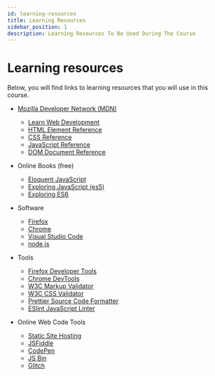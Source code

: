 ```yaml
---
id: learning-resources
title: Learning Resources
sidebar_position: 1
description: Learning Resources To Be Used During The Course
---
```


# Learning resources

Below, you will find links to learning resources that you will use in this course.

- [Mozilla Developer Network (MDN)](https://developer.mozilla.org/en-US/)

  - [Learn Web Development](https://developer.mozilla.org/en-US/docs/Learn)
  - [HTML Element Reference](https://developer.mozilla.org/en-US/docs/Web/HTML/Element)
  - [CSS Reference](https://developer.mozilla.org/en-US/docs/Web/CSS/Reference)
  - [JavaScript Reference](https://developer.mozilla.org/en-US/docs/Web/JavaScript/Reference)
  - [DOM Document Reference](https://developer.mozilla.org/en-US/docs/Web/API/document)

- Online Books (free)

  - [Eloquent JavaScript](https://eloquentjavascript.net/)
  - [Exploring JavaScript (es5)](http://exploringjs.com/es5/index.html)
  - [Exploring ES6](http://exploringjs.com/es6/index.html)

- Software

  - [Firefox](https://www.mozilla.org/en-US/firefox/new/)
  - [Chrome](https://www.google.com/chrome/)
  - [Visual Studio Code](https://code.visualstudio.com/)
  - [node.js](https://nodejs.org/en/)

- Tools

  - [Firefox Developer Tools](https://developer.mozilla.org/en-US/docs/Tools)
  - [Chrome DevTools](https://developers.google.com/web/tools/chrome-devtools/)
  - [W3C Markup Validator](http://validator.w3.org/)
  - [W3C CSS Validator](https://jigsaw.w3.org/css-validator/)
  - [Prettier Source Code Formatter](https://prettier.io/)
  - [ESlint JavaScript Linter](https://eslint.org/)

- Online Web Code Tools
  - [Static Site Hosting](static-site-hosting.md)
  - [JSFiddle](https://jsfiddle.net/)
  - [CodePen](https://codepen.io/)
  - [JS Bin](http://jsbin.com/?html,js,output)
  - [Glitch](https://glitch.com)
